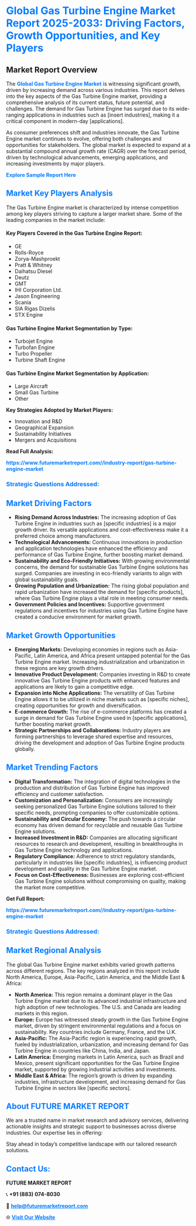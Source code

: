 <h1 style="color: #007BFF;">Global Gas Turbine Engine Market Report 2025-2033: Driving Factors, Growth Opportunities, and Key Players</h1>

<section id="overview">
<h2>Market Report Overview</h2>
<p>The <a href="https://www.futuremarketreport.com//industry-report/gas-turbine-engine-market" style="color: #007BFF; text-decoration: none;"><strong>Global Gas Turbine Engine Market</strong></a> is witnessing significant growth, driven by increasing demand across various industries. This report delves into the key aspects of the Gas Turbine Engine market, providing a comprehensive analysis of its current status, future potential, and challenges. The demand for Gas Turbine Engine has surged due to its wide-ranging applications in industries such as [insert industries], making it a critical component in modern-day [applications].</p>
<p>As consumer preferences shift and industries innovate, the Gas Turbine Engine market continues to evolve, offering both challenges and opportunities for stakeholders. The global market is expected to expand at a substantial compound annual growth rate (CAGR) over the forecast period, driven by technological advancements, emerging applications, and increasing investments by major players.</p>
</section>

<section id="overview">
<p><a href="https://www.futuremarketreport.com//request-sample/reportId=88719" style="color: #007BFF; text-decoration: none;"><strong>Explore Sample Report Here</strong></a></p>
</section>

<section id="key-players">
<h2 style="color: #007BFF;">Market Key Players Analysis</h2>
<p>The Gas Turbine Engine market is characterized by intense competition among key players striving to capture a larger market share. Some of the leading companies in the market include:</p>
<h4>Key Players Covered in the Gas Turbine Engine Report:</h4>
<ul><li>GE</li><li>Rolls-Royce</li><li>Zorya-Mashproekt</li><li>Pratt &amp; Whitney</li><li>Daihatsu Diesel</li><li>Deutz</li><li>GMT</li><li>IHI Corporation Ltd.</li><li>Jason Engineering</li><li>Scania</li><li>SIA Rigas Dizelis</li><li>STX Engine</li></ul>
<h4>Gas Turbine Engine Market Segmentation by Type:</h4>
<ul><li>Turbojet Engine</li><li>Turbofan Engine</li><li>Turbo Propeller</li><li>Turbine Shaft Engine</li></ul>

<h4>Gas Turbine Engine Market Segmentation by Application:</h4>
<ul><li>Large Aircraft</li><li>Small Gas Turbine</li><li>Other</li></ul>
<p><strong>Key Strategies Adopted by Market Players:</strong></p>
<ul>
<li>Innovation and R&D</li>
<li>Geographical Expansion</li>
<li>Sustainability Initiatives</li>
<li>Mergers and Acquisitions</li>
</ul>
</section>

<section>
<p><strong>Read Full Analysis: </strong></p><a href="https://www.futuremarketreport.com//industry-report/gas-turbine-engine-market" style="color: #007BFF; text-decoration: none;"><strong>https://www.futuremarketreport.com//industry-report/gas-turbine-engine-market</strong></a>
<h3 style="color: #007BFF;">Strategic Questions Addressed:</h3>
</section>

<section id="driving-factors">
<h2 style="color: #007BFF;">Market Driving Factors</h2>
<ul>
<li><strong>Rising Demand Across Industries:</strong> The increasing adoption of Gas Turbine Engine in industries such as [specific industries] is a major growth driver. Its versatile applications and cost-effectiveness make it a preferred choice among manufacturers.</li>
<li><strong>Technological Advancements:</strong> Continuous innovations in production and application technologies have enhanced the efficiency and performance of Gas Turbine Engine, further boosting market demand.</li>
<li><strong>Sustainability and Eco-Friendly Initiatives:</strong> With growing environmental concerns, the demand for sustainable Gas Turbine Engine solutions has surged. Companies are investing in eco-friendly variants to align with global sustainability goals.</li>
<li><strong>Growing Population and Urbanization:</strong> The rising global population and rapid urbanization have increased the demand for [specific products], where Gas Turbine Engine plays a vital role in meeting consumer needs.</li>
<li><strong>Government Policies and Incentives:</strong> Supportive government regulations and incentives for industries using Gas Turbine Engine have created a conducive environment for market growth.</li>
</ul>
</section>

<section id="growth-opportunities">
<h2 style="color: #007BFF;">Market Growth Opportunities</h2>
<ul>
<li><strong>Emerging Markets:</strong> Developing economies in regions such as Asia-Pacific, Latin America, and Africa present untapped potential for the Gas Turbine Engine market. Increasing industrialization and urbanization in these regions are key growth drivers.</li>
<li><strong>Innovative Product Development:</strong> Companies investing in R&D to create innovative Gas Turbine Engine products with enhanced features and applications are likely to gain a competitive edge.</li>
<li><strong>Expansion into Niche Applications:</strong> The versatility of Gas Turbine Engine allows it to be utilized in niche markets such as [specific niches], creating opportunities for growth and diversification.</li>
<li><strong>E-commerce Growth:</strong> The rise of e-commerce platforms has created a surge in demand for Gas Turbine Engine used in [specific applications], further boosting market growth.</li>
<li><strong>Strategic Partnerships and Collaborations:</strong> Industry players are forming partnerships to leverage shared expertise and resources, driving the development and adoption of Gas Turbine Engine products globally.</li>
</ul>
</section>

<section id="trending-factors">
<h2 style="color: #007BFF;">Market Trending Factors</h2>
<ul>
<li><strong>Digital Transformation:</strong> The integration of digital technologies in the production and distribution of Gas Turbine Engine has improved efficiency and customer satisfaction.</li>
<li><strong>Customization and Personalization:</strong> Consumers are increasingly seeking personalized Gas Turbine Engine solutions tailored to their specific needs, prompting companies to offer customizable options.</li>
<li><strong>Sustainability and Circular Economy:</strong> The push towards a circular economy has driven demand for recyclable and reusable Gas Turbine Engine solutions.</li>
<li><strong>Increased Investment in R&D:</strong> Companies are allocating significant resources to research and development, resulting in breakthroughs in Gas Turbine Engine technology and applications.</li>
<li><strong>Regulatory Compliance:</strong> Adherence to strict regulatory standards, particularly in industries like [specific industries], is influencing product development and quality in the Gas Turbine Engine market.</li>
<li><strong>Focus on Cost-Effectiveness:</strong> Businesses are exploring cost-efficient Gas Turbine Engine solutions without compromising on quality, making the market more competitive.</li>
</ul>
</section>

<section>
<p><strong>Get Full Report: </strong></p><a href="https://www.futuremarketreport.com//industry-report/gas-turbine-engine-market" style="color: #007BFF; text-decoration: none;"><strong>https://www.futuremarketreport.com//industry-report/gas-turbine-engine-market</strong></a>
<h3 style="color: #007BFF;">Strategic Questions Addressed:</h3>
</section>


<section id="regional-analysis">
<h2 style="color: #007BFF;">Market Regional Analysis</h2>
<p>The global Gas Turbine Engine market exhibits varied growth patterns across different regions. The key regions analyzed in this report include North America, Europe, Asia-Pacific, Latin America, and the Middle East & Africa:</p>
<ul>
<li><strong>North America:</strong> This region remains a dominant player in the Gas Turbine Engine market due to its advanced industrial infrastructure and high adoption of new technologies. The U.S. and Canada are leading markets in this region.</li>
<li><strong>Europe:</strong> Europe has witnessed steady growth in the Gas Turbine Engine market, driven by stringent environmental regulations and a focus on sustainability. Key countries include Germany, France, and the U.K.</li>
<li><strong>Asia-Pacific:</strong> The Asia-Pacific region is experiencing rapid growth, fueled by industrialization, urbanization, and increasing demand for Gas Turbine Engine in countries like China, India, and Japan.</li>
<li><strong>Latin America:</strong> Emerging markets in Latin America, such as Brazil and Mexico, present significant opportunities for the Gas Turbine Engine market, supported by growing industrial activities and investments.</li>
<li><strong>Middle East & Africa:</strong> The region’s growth is driven by expanding industries, infrastructure development, and increasing demand for Gas Turbine Engine in sectors like [specific sectors].</li>
</ul>
</section>

<footer>
<h2 style="color: #007BFF;">About FUTURE MARKET REPORT</h2>
<p>We are a trusted name in market research and advisory services, delivering actionable insights and strategic support to businesses across diverse industries. Our expertise lies in offering:</p>

<p>Stay ahead in today’s competitive landscape with our tailored research solutions.</p>

<h2 style="color: #007BFF;">Contact Us:</h2>
<p><strong>FUTURE MARKET REPORT</strong></p>
<p>📞 <strong>+91 (883) 074-8030</strong></p>
<p>📧 <strong><a href="mailto:help@futuremarketreport.com" style="color: #007BFF;">help@futuremarketreport.com</a></strong></p>
<p>🌐 <strong><a href="https://www.futuremarketreport.com/" style="color: #007BFF;">Visit Our Website</a></strong></p>
</footer>